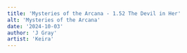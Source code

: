 ```yaml
---
title: 'Mysteries of the Arcana - 1.52 The Devil in Her'
alt: 'Mysteries of the Arcana'
date: '2024-10-03'
author: 'J Gray'
artist: 'Keira'
---
```

